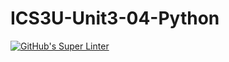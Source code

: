 # ICS3U-Unit3-04-Python

[![GitHub's Super Linter](https://github.com/trent-hodgins-01/ICS3U-Unit3-04-Python/workflows/GitHub's%20Super%20Linter/badge.svg)](https://github.com/trent-hodgins-01/ICS3U-Unit3-04-Python/actions)
